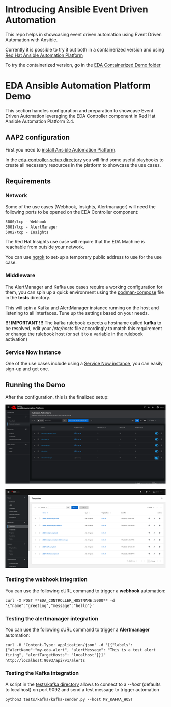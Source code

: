 # Introducing Ansible Event Driven Automation

This repo helps in showcasing event driven automation using Event Driven Automation with Ansible.

Currently it is possible to try it out both in a containerized version and using [Red Hat Ansible Automation Platform](https://www.redhat.com/en/technologies/management/ansible)

To try the containerized version, go in the [EDA Containerized Demo folder](./eda-podman-demo/)

# EDA Ansible Automation Platform Demo

This section handles configuration and preparation to showcase Event Driven Automation leveraging the EDA Controller component in Red Hat Ansible Automation Platform 2.4.

## AAP2 configuration

First you need to [install Ansible Automation Platform](https://access.redhat.com/documentation/en-us/red_hat_ansible_automation_platform/2.4/html/red_hat_ansible_automation_platform_installation_guide).

In the [eda-controller-setup directory](./eda-controller-setup/) you will find some useful playbooks to create all necessary resources in the platform to showcase the use cases.

## Requirements

### Network

Some of the use cases (Webhook, Insights, Alertmanager) will need the following ports to be opened on the EDA Controller component:

    5000/tcp - Webhook
    5001/tcp - AlertManager
    5002/tcp - Insights

The Red Hat Insights use case will require that the EDA Machine is reachable from outside your network.

You can use [ngrok](https://ngrok.com/) to set-up a temporary public address to use for the use case.

### Middleware

The AlertManager and Kafka use cases require a working configuration for them, you can spin up a quick environment using the [podman-compose](./tests/podman-compose.yml) file in the **tests** directory.

This will spin a Kafka and AlertManager instance running on the host and listening to all interfaces. Tune up the settings based on your needs.


**!!! IMPORTANT !!!**
The kafka rulebook expects a hostname called **kafka** to be resolved, edit your */etc/hosts* file accordingly to match this requirement or change the rulebook host (or set it to a variable in the rulebook activation)


### Service Now Instance

One of the use cases include using a [Service Now instance](https://developer.servicenow.com/), you can easily sign-up and get one.

## Running the Demo

After the configuration, this is the finalized setup:

![](./assets/eda_rulebooks.png)

![](./assets/aap2_templates.png)

###  Testing the webhook integration

You can use the following cURL command to trigger a **webhook** automation:

    curl -X POST **EDA_CONTROLLER_HOSTNAME:5000** -d '{"name":"greeting","message":"hello"}'

### Testing the alertmanager integration

You can use the following cURL command to trigger a **Alertmanager** automation:

    curl -H 'Content-Type: application/json' -d '[{"labels":{"alertName":"my-eda-alert", "alertMessage": "This is a test alert firing", "alertTargetHosts": "localhost"}}]' http://localhost:9093/api/v1/alerts

### Testing the Kafka integration

A script in the [tests/kafka directory](./tests/kafka/) allows to connect to a *--host* (defaults to localhost) on port 9092 and send a test message to trigger automation

    python3 tests/kafka/kafka-sender.py --host MY_KAFKA_HOST

